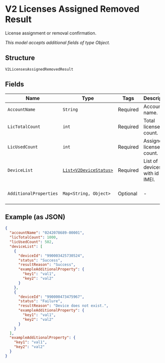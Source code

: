
# V2 Licenses Assigned Removed Result

License assignment or removal confirmation.

*This model accepts additional fields of type Object.*

## Structure

`V2LicensesAssignedRemovedResult`

## Fields

| Name | Type | Tags | Description | Getter | Setter |
|  --- | --- | --- | --- | --- | --- |
| `AccountName` | `String` | Required | Account name. | String getAccountName() | setAccountName(String accountName) |
| `LicTotalCount` | `int` | Required | Total license count. | int getLicTotalCount() | setLicTotalCount(int licTotalCount) |
| `LicUsedCount` | `int` | Required | Assigned license count. | int getLicUsedCount() | setLicUsedCount(int licUsedCount) |
| `DeviceList` | [`List<V2DeviceStatus>`](../../doc/models/v2-device-status.md) | Required | List of devices with id in IMEI. | List<V2DeviceStatus> getDeviceList() | setDeviceList(List<V2DeviceStatus> deviceList) |
| `AdditionalProperties` | `Map<String, Object>` | Optional | - | Object getAdditionalProperty(String key) | additionalProperty(String key, Object value) |

## Example (as JSON)

```json
{
  "accountName": "0242078689-00001",
  "licTotalCount": 1000,
  "licUsedCount": 502,
  "deviceList": [
    {
      "deviceId": "990003425730524",
      "status": "Success",
      "resultReason": "Success",
      "exampleAdditionalProperty": {
        "key1": "val1",
        "key2": "val2"
      }
    },
    {
      "deviceId": "990000473475967",
      "status": "Failure",
      "resultReason": "Device does not exist.",
      "exampleAdditionalProperty": {
        "key1": "val1",
        "key2": "val2"
      }
    }
  ],
  "exampleAdditionalProperty": {
    "key1": "val1",
    "key2": "val2"
  }
}
```

